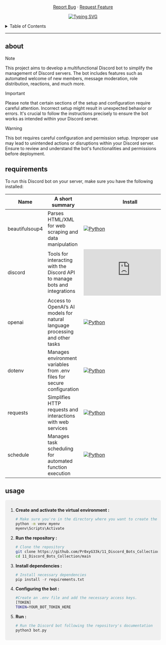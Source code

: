 <!--   my-icons -->
<p align="center">
</a>

</p>

<!-- PROJECT LOGO -->
  <p align="center">
    <br />
    <a href="https://github.com/Pr0xyG33k/11_Discord_Bots_Collection/issues">Report Bug</a>
    ·
    <a href="https://github.com/Pr0xyG33k/11_Discord_Bots_Collection/pulls">Request Feature</a>
  </p>
</div>

<!--   my-ticker -->
<p align="center">
<a href="https://git.io/typing-svg"><img src="https://readme-typing-svg.herokuapp.com?font=Fira+Code&pause=1000&center=true&multiline=true&random=false&width=1060&height=100&lines=Welcome+to+my+project+Discord+!;Enhancing+community+interraction+with+innovations+solutions" alt="Typing SVG" /></a>
</p>

<!-- TABLE OF CONTENTS -->
<details>
  <summary>Table of Contents</summary>
  <ol>
    <li><a href="#about">about</a></li>
    <li><a href="#requirements">requirements</a></li>
    <li><a href="#usage">usage</a></li>
  </ol>
</details>

---

<!-- ABOUT -->
<h2>about</h2>
<div align="center">
    <!-- <img src="https://img.shields.io/pypi/pyversions/pip"> -->
    <!-- <img src="https://badge.fury.io/py/psutil.svg"> -->
</div>
<div align="center">
</div>

> [!NOTE]  
> This project aims to develop a multifunctional Discord bot to simplify the management of Discord servers. The bot includes features such as automated welcome of new members, message moderation, role distribution, reactions, and much more.

> [!IMPORTANT]  
> Please note that certain sections of the setup and configuration require careful attention. Incorrect setup might result in unexpected behavior or errors. It's crucial to follow the instructions precisely to ensure the bot works as intended within your Discord server. 

> [!WARNING]  
> This bot requires careful configuration and permission setup. Improper use may lead to unintended actions or disruptions within your Discord server. Ensure to review and understand the bot's functionalities and permissions before deployment.

<!-- REQUIREMENTS -->
<h2>requirements</h2>
<div align="center">
</div>
<div align="center">
</div>

<!-- Necessary installations -->
To run this Discord bot on your server, make sure you have the following installed:

| Name                   | A short summary                              | Install   | Downloads |
| ---------------------- | -------------------------------------------- | --------- | --------- |
| beautifulsoup4 | Parses HTML/XML for web scraping and data manipulation  | [![Python](https://img.shields.io/pypi/v/beautifulsoup4?color=blue&label=python)](https://pypi.org/project/beautifulsoup4/) | [![Python](https://pepy.tech/badge/beautifulsoup4)](https://pypi.org/project/beautifulsoup4/#files) |
| discord | Tools for interacting with the Discord API to manage bots and integrations  | [![Python](https://img.shields.io/pypi/v/discord.py?color=blue&label=python)](https://pypi.org/project/discord.py/) | [![Python](https://pepy.tech/badge/discord.py)](https://pypi.org/project/discord.py/#files) |
| openai | Access to OpenAI’s AI models for natural language processing and other tasks  | [![Python](https://img.shields.io/pypi/v/openai?color=blue&label=python)](https://pypi.org/project/openai/) | [![Python](https://pepy.tech/badge/openai)](https://pypi.org/project/openai/#files) |
| dotenv  | Manages environment variables from .env files for secure configuration   | [![Python](https://img.shields.io/pypi/v/python-dotenv?color=blue&label=python)](https://pypi.org/project/python-dotenv/) | [![Python](https://pepy.tech/badge/python-dotenv)](https://pypi.org/project/python-dotenv/#files) |
| requests   | Simplifies HTTP requests and interactions with web services   | [![Python](https://img.shields.io/pypi/v/requests?color=blue&label=python)](https://pypi.org/project/requests/) | [![Python](https://pepy.tech/badge/requests)](https://pypi.org/project/requests/#files) |
| schedule   | Manages task scheduling for automated function execution   | [![Python](https://img.shields.io/pypi/v/schedule?color=blue&label=python)](https://pypi.org/project/schedule/) | [![Python](https://pepy.tech/badge/schedule)](https://pypi.org/project/schedule/#files) |

<!-- USAGE -->
<h2>usage</h2>
<div align="center">
</div>
<div align="center">
</div>
<div style="border-radius: 5px; background-color: #f0f0f0; padding: 10px;">

    
1. **Create and activate the virtual environment :**
   ```bash
   # Make sure you're in the directory where you want to create the virtual environment
   python -m venv myenv
   myenv\Scripts\Activate

2. **Run the repository :**
   ```bash
   # Clone the repository
   git clone https://github.com/Pr0xyG33k/11_Discord_Bots_Collection.git
   cd 11_Discord_Bots_Collection/main
   ```

3. **Install dependencies :**
   ```py
   # Install necessary dependencies
   pip install -r requirements.txt
   ```

4. **Configuring the bot :**
   ```bash
   #Create an .env file and add the necessary access keys.
   [TOKEN]
   TOKEN=YOUR_BOT_TOKEN_HERE
   ```

5. **Run :**
   ```py
   # Run the Discord bot following the repository's documentation
   python3 bot.py
   ```
</div>




